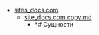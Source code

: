 - <a href = "E:\Node_projects\Node_Way\NBase\_Md\_Index\__Far\_ZP\Part_I\content\Docs\sites_docs.com\cat.sites_docs.com\dir.sites_docs.com.md">sites_docs.com</a>
    - <a href = "E:\Node_projects\Node_Way\NBase\_Md\_Index\__Far\_ZP\Part_I\content\Docs\sites_docs.com\site_docs.com copy.md">site_docs.com copy.md</a>
        - *# Сущности
